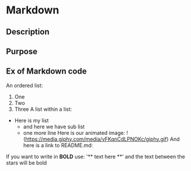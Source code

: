 # Markdown


## Description



## Purpose



## Ex of Markdown code
An ordered list:
1. One
1. Two
1. Three
A list within a list:
* Here is my list
  * and here we have sub list
  * one more line
Here is our animated image:
!(https://media.giphy.com/media/vFKqnCdLPNOKc/giphy.gif)
And here is a link to README.md:


If you want to write in **BOLD** use:
'** text here **' and the text between the stars will be bold
